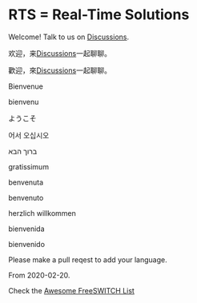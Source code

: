 # RTS = Real-Time Solutions

Welcome! Talk to us on [Discussions](https://github.com/rts-cn/rts/discussions).

欢迎，来[Discussions](https://github.com/rts-cn/rts/discussions)一起聊聊。

歡迎，來[Discussions](https://github.com/rts-cn/rts/discussions)一起聊聊。

Bienvenue

bienvenu

ようこそ

어서 오십시오

ברוך הבא

gratissimum

benvenuta

benvenuto

herzlich willkommen

bienvenida

bienvenido

Please make a pull reqest to add your language.















From 2020-02-20.


Check the [Awesome FreeSWITCH List](https://github.com/rts-cn/awesome-freeswitch)
